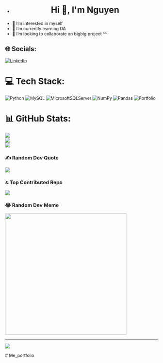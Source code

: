 - <h1 align="center">Hi 👋, I'm Nguyen
- 👀 I’m interested in myself 
- 🌱 I’m currently learning DA
- 💞️ I’m looking to collaborate on bigbig project ^^ 

<!---
thithaonguyen251/thithaonguyen251 is a ✨ special ✨ repository because its `README.md` (this file) appears on your GitHub profile.
You can click the Preview link to take a look at your changes.
--->

## 🌐 Socials:
[![LinkedIn](https://img.shields.io/badge/LinkedIn-%230077B5.svg?logo=linkedin&logoColor=white)](https://linkedin.com/in/nguyen251) 

# 💻 Tech Stack:
![Python](https://img.shields.io/badge/python-3670A0?style=flat-square&logo=python&logoColor=ffdd54) ![MySQL](https://img.shields.io/badge/mysql-%2300f.svg?style=flat-square&logo=mysql&logoColor=white) ![MicrosoftSQLServer](https://img.shields.io/badge/Microsoft%20SQL%20Sever-CC2927?style=flat-square&logo=microsoft%20sql%20server&logoColor=white) ![NumPy](https://img.shields.io/badge/numpy-%23013243.svg?style=flat-square&logo=numpy&logoColor=white) ![Pandas](https://img.shields.io/badge/pandas-%23150458.svg?style=flat-square&logo=pandas&logoColor=white) ![Portfolio](https://img.shields.io/badge/Portfolio-%23000000.svg?style=flat-square&logo=firefox&logoColor=#FF7139)
# 📊 GitHub Stats:
![](https://github-readme-stats.vercel.app/api?username=thithaonguyen251&theme=radical&hide_border=false&include_all_commits=false&count_private=false)<br/>
![](https://github-readme-streak-stats.herokuapp.com/?user=thithaonguyen251&theme=radical&hide_border=false)<br/>
![](https://github-readme-stats.vercel.app/api/top-langs/?username=thithaonguyen251&theme=radical&hide_border=false&include_all_commits=false&count_private=false&layout=compact)

### ✍️ Random Dev Quote
![](https://quotes-github-readme.vercel.app/api?type=horizontal&theme=tokyonight)

### 🔝 Top Contributed Repo
![](https://github-contributor-stats.vercel.app/api?username=thithaonguyen251&limit=5&theme=dracula&combine_all_yearly_contributions=true)

### 😂 Random Dev Meme
<img src='https://randommeme-five.vercel.app/' style="height: 400px;"/>

---
[![](https://visitcount.itsvg.in/api?id=thithaonguyen251&icon=1&color=0)](https://visitcount.itsvg.in)

<!-- Proudly created with GPRM ( https://gprm.itsvg.in ) --># Me_portfolio
